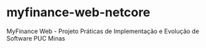 # myfinance-web-netcore
MyFinance Web - Projeto Práticas de Implementação e Evolução de Software PUC Minas
